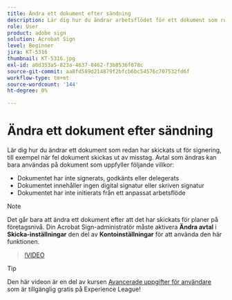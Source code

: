 ```yaml
---
title: Ändra ett dokument efter sändning
description: Lär dig hur du ändrar arbetsflödet för ett dokument som redan bearbetas
role: User
product: adobe sign
solution: Acrobat Sign
level: Beginner
jira: KT-5316
thumbnail: KT-5316.jpg
exl-id: a6d353a5-823a-4637-8462-f3b8536f078c
source-git-commit: aa8fd589d214879f2bfcb6bc54576c707532fd6f
workflow-type: tm+mt
source-wordcount: '144'
ht-degree: 0%

---
```


# Ändra ett dokument efter sändning

Lär dig hur du ändrar ett dokument som redan har skickats ut för signering, till exempel när fel dokument skickas ut av misstag. Avtal som ändras kan bara användas på dokument som uppfyller följande villkor:

* Dokumentet har inte signerats, godkänts eller delegerats
* Dokumentet innehåller ingen digital signatur eller skriven signatur
* Dokumentet har inte initierats från ett anpassat arbetsflöde


>[!NOTE]
>
>Det går bara att ändra ett dokument efter att det har skickats för planer på företagsnivå. Din Acrobat Sign-administratör måste aktivera **Ändra avtal** i **Skicka-inställningar** den del av **Kontoinställningar** för att använda den här funktionen.

>[!VIDEO](https://video.tv.adobe.com/v/342299?quality=12&learn=on&hidetitle=true)

>[!TIP]
>
>Den här videon är en del av kursen [Avancerade uppgifter för användare](https://experienceleague.adobe.com/?recommended=Sign-U-1-2020.3) som är tillgänglig gratis på Experience League!
